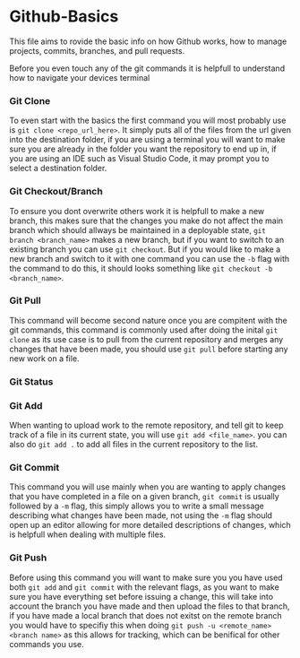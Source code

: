 # Github-Basics
This file aims to rovide the basic info on how Github works, how to manage projects, commits, branches, and pull requests.

Before you even touch any of the git commands it is helpfull to understand how to navigate your devices terminal

### Git Clone
To even start with the basics the first command you will most probably use is `git clone <repo_url_here>`. It simply puts all of the files from the url given into the destination folder, if you are using a terminal you will want to make sure you are already in the folder you want the repository to end up in, if you are using an IDE such as Visual Studio Code, it may prompt you to select a destination folder.

### Git Checkout/Branch
To ensure you dont overwrite others work it is helpfull to make a new branch, this makes sure that the changes you make do not affect the main branch which should allways be maintained in a deployable state, `git branch <branch_name>` makes a new branch, but if you want to switch to an existing branch you can use `git checkout`. But if you would like to make a new branch and switch to it with one command you can use the `-b` flag with the command to do this, it should looks something like `git checkout -b <branch_name>`.

### Git Pull
This command will become second nature once you are compitent with the git commands, this command is commonly used after doing the inital `git clone` as its use case is to pull from the current repository and merges any changes that have been made, you should use `git pull` before starting any new work on a file.

### Git Status

### Git Add
When wanting to upload work to the remote repository, and tell git to keep track of a file in its current state, you will use `git add <file_name>`. you can also do `git add .` to add all files in the current repository to the list.

### Git Commit
This command you will use mainly when you are wanting to apply changes that you have completed in a file on a given branch, `git commit` is usually followed by a `-m` flag, this simply allows you to write a small message describing what changes have been made, not using the `-m` flag should open up an editor allowing for more detailed descriptions of changes, which is helpfull when dealing with multiple files.

### Git Push
Before using this command you will want to make sure you you have used both `git add` and `git commit` with the relevant flags, as you want to make sure you have everything set before issuing a change, this will take into account the branch you have made and then upload the files to that branch, if you have made a local branch that does not exitst on the remote branch you would have to specifiy this when doing `git push -u <remote_name> <branch name>` as this allows for tracking, which can be benifical for other commands you use.